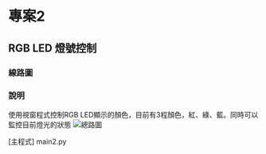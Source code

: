 # 專案2
## RGB LED 燈號控制
### 線路圖
### 說明
使用視窗程式控制RGB LED顯示的顏色，目前有3程顏色，紅、綠、藍。同時可以監控目前燈光的狀態
![總路圖](https://github.com/roberthsu2003/raspberry/blob/master/Firebase_GPIO_tkinter/4Button_RGBLED/0_1Button_RGBLED.png)

[主程式] main2.py